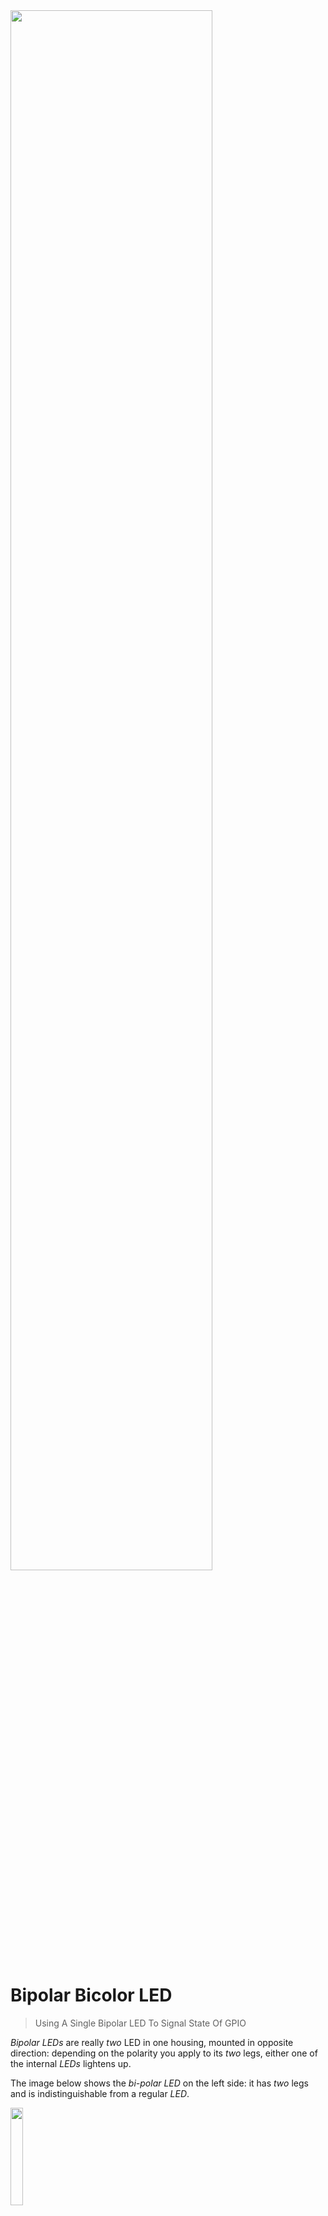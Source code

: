 <img src="/assets/images/convert.jpg" width="80%" height="80%" />
 

# Bipolar Bicolor LED

> Using A Single Bipolar LED To Signal State Of GPIO

*Bipolar LEDs* are really *two* LED in one housing, mounted in opposite direction: depending on the polarity you apply to its *two* legs, either one of the internal *LEDs* lightens up.

The image below shows the *bi-polar LED* on the left side: it has *two* legs and is indistinguishable from a regular *LED*.

<img src="images/bipolar_bicolor_overview2_top_t.png" width="20%" height="20%" />

Alternatively, *bi-color LED* with *three legs* exist (on the right side in above image). These are *not bi-polar*. Instead, such *LED* have a *common anode* or *cathode* (middle pin), and each of the two internal *LED* exposes a separate pin.

* **Bi-Polar:** color is controlled by *polarity*. Only *one* of the two internal *LED* can be on at any given time.
* **Three-Leg:** each internal *LED* can be powered individually, and both *LED* can be *on* at the same time, producing a mixed *third* color if desired.

In this article, I am looking at *bi-polar LED*.

### Challenges

Since *bi-polar LED* require reversed polarities, they are typically used in circuitry with *bipolar power supply* (*dual-supply*), or with *AC* (such as audio appliances).

Most DIY circuits are *single supply* (with a power supply ranging from a positive voltage to *GND*, and no negative voltages, i.e. *battery* or *USB* operated). This can make using *bi-polar LEDs* more complex.

#### Dual-Supply Circuits

In *dual-supply* scenarios (i.e. audio devices with positive **and** negative voltages), *bipolar LEDs* just require a single *OpAmp* to reverse the voltage as needed, and probably the only even simpler approach would be using [two separate LEDs](https://done.land/projects/esphome/switchesandcontrollingdevices/remotecontrolledpowerstrip/bi-colorsignalled/twoseparateled).

Here is the basic schematic:



* **High:** the *OpAmp* outputs a *positive* voltage
* **Low:** the *OpAmp* outputs close to *0V* (*GND*)


    <img src="images/circuit_bipolar_signalled_opamp.png" width="60%" height="60%" />

However, this approach will not work with a *single power supply* (one that goes from *GND* to a positive voltage). It would require a *positive* **and** a *negative* voltage, enabling the *OpAmp* to produce the negative voltage difference required to drive the other *LED* inside the *bipolar LED*.


## Testing Bi-Polar LED With Single-Supply

To better understand how *bi-polar LED* really work, let's test some *bi-polar LEDs*.

### Manual Powering

Here is the fundamental circuitry: the *bi-polar LED* is really a package of *two LED* in opposite direction. Like any other *LED*, they need a current-limiting resistor, i.e. *330R*.

The actual resistor value depends on the type of *LED* and the voltage you want to supply, yet a *330R* resistor should at least produce a visible light emission both for *3.3V* and *5V* power supply. You can then measure the currents, and adjust the resistor value so that the *LED* has the brightness you want.


<img src="images/bicolor_led_circuit1_manual.png" width="60%" height="60%" />


Either use a breadboard, or simply connect the current limiting resistor to either leg of the *bi-polar LED*.

<img src="images/bipolar_led_manual_test_setup-removebg-preview.png" width="100%" height="100%" />

When you supply power to the circuit, one of the two *LED* lights up. Once you *reverse* the polarity of supplied power, the *other LED* lights up in a different color.

### Fine Tuning
When I tested the *bi-polar LED* with *3.3V* and the conservative *330R* resistor, the emitted light was a bit dim. The measured current was *4.8mA* for *red* and *3.8mA* for *green*. 

The vendor claimed a forward voltage of *1.8V* for *red* and *2.2V* for *green*, and a maximum current of *20mA* each. Calculating the current limiting resistor with these values yields this result:

````
PS> Get-LedResistor -ForwardVoltage 1.8 -Current 20 -OperatingVoltage 3.3


Required Resistor (Ohm) : 75
Operating Voltage (V)   : 3.3
Led Current (mA)        : 20
Led Voltage (V)         : 1.8
Led Color               : yellow
````

I thus exchanged the *330R* resistor with a *75R* resistor, which resulted in *13.2mA* for *green*, and *18.7mA* for *red*. The *LED* now was (marginally) brighter, however the added current wan't worth it, so I changed the resistor back to *330R*.

> [!TIP]
> Always start with a conservative resistor like *330R*, then measure the *current* and note the *LED brightness*. Next, lower the resistor value gradiually without ever exceeding *20mA*. You may notice that the visible brightness won't change that much because the human vision is not a linear system. You would require *a multitude of current* to effectively *double* the *visual* brightness. *Signal LEDs* do not need to illuminate your lab. They just need to be clearly *noticeable*.



## Using Two GPIOs
*Manually* re-wiring cables on a breadboard to reverse polarity is simple, yet how can this be done programmatically and without changing the circuitry?

The objective in this article is to attach the signal LED to an arbitrary *GPIO* and have it signal its state, without requiring special programming or dedicated additional GPIOs. 

Before we use a single *GPIO* to drive the *bi-polar LED*, let's first invest *two GPIOs*. Using *two* GPIOs is by far the easiest way to operate *bi-polar LEDs*.


<img src="images/bicolor_led_circuit2_gpio.png" width="60%" height="60%" />   



Here is how it works:

| GPIO1 | GPIO2 | LED | Remark |
| --- | --- | --- | --- |
| *high* | *low* | **green** | *GPIO1* sources current, *GPIO2* sinks current |
| *low* | *high* | **red** | *GPIO2* sources current, *GPIO1* sinks current |
| *high* | *high* | *off* | no voltage difference |
| *low* | *low* | *off* | no voltage difference |


### Proof Of Concept
And here is a test setup using a *ESP32-C3* (any microcontroller will do):

<img src="images/bipolar_led_test_two_gpio_t.png" width="100%" height="100%" />  

Note how the *bi-polar LED* is connected directly to *one GPIO*, and uses the current limiting resistor to connect it to *the other GPIO*. The polarity of the *LED* does not matter (it just reverses the sequence of emitted colors).

Here is the source code:

````c++
#include <Arduino.h>

// the output pins for the LED and resistor:
#define GPIO_A 20
#define GPIO_B 21

void Red()
{
  // polarity from GPIO_B to GPIO_A
  digitalWrite(GPIO_A, LOW); 
  digitalWrite(GPIO_B, HIGH); 
}

void Green()
{
  // polarity from GPIO_A to GPIO_B
  digitalWrite(GPIO_A, HIGH); 
  digitalWrite(GPIO_B, LOW); 
}


void Off_A()
{
  // one way to turn off the LED: no voltage difference
  digitalWrite(GPIO_A, LOW); 
  digitalWrite(GPIO_B, LOW); 
}

void Off_B()
{
  // another way to turn off the LED: no voltage difference
  digitalWrite(GPIO_A, HIGH); 
  digitalWrite(GPIO_B, HIGH); 
}


void setup() {
  pinMode(GPIO_A, OUTPUT);
  pinMode(GPIO_B, OUTPUT);
  Off_A();
}

void loop() {
  // let both colors light up for one second, then pause one second:
  Red();
  delay(1000);
  
  Green();
  delay(1000);
  
  Off_A();
  delay(1000);
  
  // let both colors light up in sequence ten times
  for (int i = 0; i <= 10; i++) {
    Red();
    delay(200);
    Green();
    delay(200);
  }
  
  // turn off the LED using the alternate method
  Off_B();
  delay(1000);  
}
````

## Using Just One GPIO
The previous example illustrated that a *bi-polar LED* can be driven by *two GPIOs*. The *second* GPIO must always be *inverted* to the first. This effectively produces the *reversed voltage*.

### Auto-Generating Second GPIO

In order to require *just one GPIO* (and ultimately simply use *any* GPIO that you may use for *any* kind of purpose), the *second* GPIO needs to be provided by someone else.

For this, you can use an *operational amplifier* such as the [MCP6002](https://done.land/components/signalprocessing/opamp/mcp6002) and use it as an *inverter*.


> [!TIP]
> The *MCP6002* supports *sourcing* and *sinking* currents of up to *20mA* so you can drive the signal LED directly off the *OpAmp*. Just make sure you purchase a *genuine MCP6002*. Market places such as *AliExpress* routinely sell *fake MCP6002* that do not work.

Here are the schematics:

<img src="images/bicolor_led_opamp_mcp6002_inverter.png" width="100%" height="100%" />   

The *MCP6002* is wired as an *inverter*, so when the *non-inverting input* (pin 3) receives a *low* signal, the *output* (pin 1) is *high* and can source up to *20mA*, lighting up the *bi-color LED* in one color.

When the *GPIO* turns *high*, the output switches to *low* and can now *sink* up to *20mA*, effectively reversing polarity, and lighting up the *bi-color LED* in the other color.


> [!IMPORTANT]
> I was unable to test this circuit yet because I, too, naively ordered *MCP6002* at some *AliExpress sellers*. These *OpAmps* obviously [turned out to be fake](https://done.land/components/signalprocessing/opamp/fakeopamps). I am now awaiting delivery of genuine components from [Mouser](https://www.mouser.com). If you have the option to test this circuit before I can, please leave a comment below. 




> Tags: Bipolar, Bi-Polar, Bi-color, Signal LED

[Visit Page on Website](https://done.land/components/light/led/signalleds/bi-colorsignals/bipolarbicolorled?209989081026242401) - created 2024-08-25 - last edited 2024-08-25
